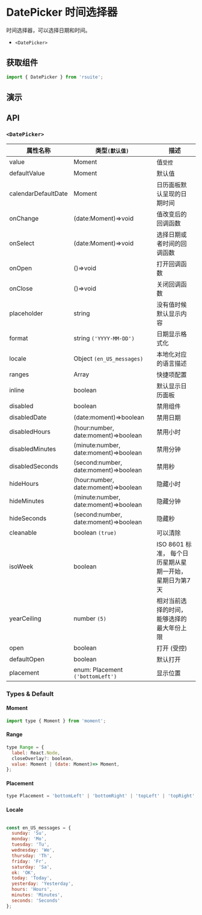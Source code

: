# DatePicker 时间选择器 [<i class="icon icon-edit2" ></i>](https://github.com/rsuite/rsuite.github.io/blob/master/src/components/date-picker/index.md)

时间选择器，可以选择日期和时间。

- `<DatePicker>`


## 获取组件


```js
import { DatePicker } from 'rsuite';
```

## 演示

<!--{demo}-->


## API

### `<DatePicker>`

| 属性名称            | 类型`(默认值)`                        | 描述                                                    |
| ------------------- | ------------------------------------- | ------------------------------------------------------- |
| value               | Moment                                | 值`受控`                                                |
| defaultValue        | Moment                                | 默认值                                                  |
| calendarDefaultDate | Moment                                | 日历面板默认呈现的日期时间                              |
| onChange            | (date:Moment)=>void                   | 值改变后的回调函数                                      |
| onSelect            | (date:Moment)=>void                   | 选择日期或者时间的回调函数                              |
| onOpen              | ()=>void                              | 打开回调函数                                            |
| onClose             | ()=>void                              | 关闭回调函数                                            |
| placeholder         | string                                | 没有值时候默认显示内容                                  |
| format              | string `('YYYY-MM-DD')`               | 日期显示格式化                                          |
| locale              | Object `(en_US_messages)`             | 本地化对应的语言描述                                    |
| ranges              | Array<Range>                          | 快捷项配置                                              |
| inline              | boolean                               | 默认显示日历面板                                        |
| disabled            | boolean                               | 禁用组件                                                |
| disabledDate        | (date:moment)=>boolean                | 禁用日期                                                |
| disabledHours       | (hour:number, date:moment)=>boolean   | 禁用小时                                                |
| disabledMinutes     | (minute:number, date:moment)=>boolean | 禁用分钟                                                |
| disabledSeconds     | (second:number, date:moment)=>boolean | 禁用秒                                                  |
| hideHours           | (hour:number, date:moment)=>boolean   | 隐藏小时                                                |
| hideMinutes         | (minute:number, date:moment)=>boolean | 隐藏分钟                                                |
| hideSeconds         | (second:number, date:moment)=>boolean | 隐藏秒                                                  |
| cleanable           | boolean `(true)`                      | 可以清除                                                |
| isoWeek             | boolean                               | ISO 8601 标准， 每个日历星期从星期一开始，星期日为第7天 |
| yearCeiling         | number `(5)`                          | 相对当前选择的时间，能够选择的最大年份上限              |
| open                | boolean                               | 打开 (受控)                                             |
| defaultOpen         | boolean                               | 默认打开                                                |
| placement           | enum: Placement `('bottomLeft')`      | 显示位置                                                |

### Types & Default

#### Moment

```js
import type { Moment } from 'moment';
```

#### Range

```js
type Range = {
  label: React.Node,
  closeOverlay?: boolean,
  value: Moment | (date: Moment)=> Moment,
};
```

#### Placement

```js
type Placement = 'bottomLeft' | 'bottomRight' | 'topLeft' | 'topRight' | 'leftTop' | 'rightTop' | 'leftBottom' | 'rightBottom';

```

#### Locale

```js

const en_US_messages = {
  sunday: 'Su',
  monday: 'Mo',
  tuesday: 'Tu',
  wednesday: 'We',
  thursday: 'Th',
  friday: 'Fr',
  saturday: 'Sa',
  ok: 'OK',
  today: 'Today',
  yesterday: 'Yesterday',
  hours: 'Hours',
  minutes: 'Minutes',
  seconds: 'Seconds'
};

```
